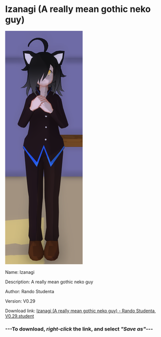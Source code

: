 # Izanagi (A really mean gothic neko guy)

<img src = "https://raw.githubusercontent.com/Arbiter1223/Daigaku-Gurashi-Custom-Students/master/Students/Files/Izanagi%20(A%20really%20mean%20gothic%20neko%20guy).png">

Name: Izanagi

Description: A really mean gothic neko guy

Author: Rando Studenta

Version: V0.29

Download link: <a href="https://raw.githubusercontent.com/Arbiter1223/Daigaku-Gurashi-Custom-Students/master/Students/Files/Izanagi%20(A%20really%20mean%20gothic%20neko%20guy)%20-%20Rando%20Studenta%2C%20V0.29.student">Izanagi (A really mean gothic neko guy) - Rando Studenta, V0.29.student</a>

### ---**To download, _right-click_ the link, and select _"Save as"_**---
